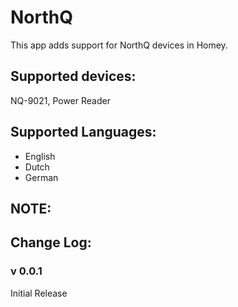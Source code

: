 # NorthQ

This app adds support for NorthQ devices in Homey.

## Supported devices:

NQ-9021, Power Reader

## Supported Languages:
* English
* Dutch
* German

## NOTE:

## Change Log:

### v 0.0.1
Initial Release


